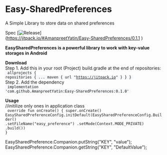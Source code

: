 # Easy-SharedPreferences
A Simple Library to store  data on shared preferences

Spec
[![Release](https://jitpack.io/v/AmanpreetYatin/Easy-SharedPreferences.svg)]<br>
(https://jitpack.io/#AmanpreetYatin/Easy-SharedPreferences/0.1.1
)

<b>EasySharedPreferences is a powerful library to work with key-value storages in Android </b>

<b>Download</b><br>
Step 1. Add this in your root (Project) build.gradle at the end of repositories:<br>
<code style="background-color:#f6f8fa;font-size:84%">
allprojects {
        repositories {
            ...
            maven { url "https://jitpack.io" }
        }
    }
    </code>
    <br>
    Step 2. Add the dependency<br>
<code style="background-color:#f6f8fa;font-size:84%">
	        implementation 'com.github.AmanpreetYatin:Easy-SharedPreferences:0.1.0' </code>

   
<b>Usage</b>
<br>
//initilize only ones in application class<br>
 <code>
 override fun onCreate() {
        super.onCreate()
        EasySharedPreferenceConfig.initDefault(EasySharedPreferenceConfig.Builder()
                .setFileName("easy_preference")
                .setMode(Context.MODE_PRIVATE)
                .build())
    }</code>
    <br>
    
EasySharedPreference.Companion.putString("KEY", "value");<br>
EasySharedPreference.Companion.getString("KEY", "DefaultValue");

